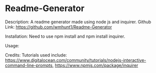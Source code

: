 # Readme-Generator

Description: A readme generator made using node js and inquirer. Github Link: https://github.com/wmhunt1/Readme-Generator

Installation: Need to use npm install and npm install inquirer.

Usage: 

Credits: Tutorials used include: https://www.digitalocean.com/community/tutorials/nodejs-interactive-command-line-prompts, https://www.npmjs.com/package/inquirer